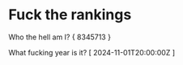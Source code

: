 # Fuck the rankings

Who the hell am I?
{ 8345713 }

What fucking year is it?
[ 2024-11-01T20:00:00Z ]
